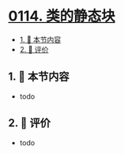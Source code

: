 # [0114. 类的静态块](https://github.com/tnotesjs/TNotes.typescript/tree/main/notes/0114.%20%E7%B1%BB%E7%9A%84%E9%9D%99%E6%80%81%E5%9D%97)

<!-- region:toc -->

- [1. 🎯 本节内容](#1--本节内容)
- [2. 🫧 评价](#2--评价)

<!-- endregion:toc -->

## 1. 🎯 本节内容

- todo

## 2. 🫧 评价

- todo
